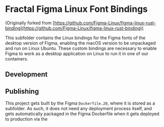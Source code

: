 # Fractal Figma Linux Font Bindings

(Originally forked from [https://github.com/Figma-Linux/figma-linux-rust-binding](https://github.com/Figma-Linux/figma-linux-rust-binding))

This subfolder contains the Linux bindings for the Figma fonts of the desktop version of Figma, enabling the macOS version to be unpackaged and run on Linux Ubuntu. These custom bindings are necessary to enable Figma to work as a desktop application on Linux to run it in one of our containers.

## Development



## Publishing

This project gets built by the Figma `Dockerfile.20`, where it is stored as a subfolder. As such, it does not need any deployment process itself, and gets automatically packaged in the Figma Dockerfile when it gets deployed to production via the 
